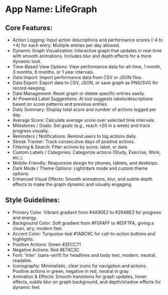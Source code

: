 # **App Name**: LifeGraph

## Core Features:

- Action Logging: Input action descriptions and performance scores (-4 to +4) for each entry. Multiple entries per day allowed.
- Dynamic Graph Visualization: Interactive graph that updates in real-time with smooth animations. Includes blur and depth effects for a more dynamic look.
- Time-Based View Options: View performance data for all-time, 1 month, 3 months, 6 months, or 1 year intervals.
- Data Import: Import performance data from CSV or JSON files.
- Data Export: Export data to CSV, JSON, or save graph as PNG/SVG for record-keeping.
- Data Management: Reset graph or delete specific entries easily.
- AI-Powered Label Suggestions: AI tool suggests labels/descriptions based on score patterns and previous entries.
- Daily Summary: Display total score and number of actions logged per day.
- Average Score: Calculate average score over selected time intervals.
- Milestones / Goals: Set goals (e.g., reach +20 in a week) and track progress visually.
- Reminders / Notifications: Remind users to log actions daily.
- Streak Tracker: Track consecutive days of positive actions.
- Filtering & Search: Filter actions by score, label, or date.
- Custom Labels / Categories: Categorize actions (Study, Exercise, Work, etc.).
- Mobile-Friendly: Responsive design for phones, tablets, and desktops.
- Dark Mode / Theme Options: Light/dark mode and custom theme options.
- Enhanced Visual Effects: Smooth animations, blur, and subtle depth effects to make the graph dynamic and visually engaging.

## Style Guidelines:

- Primary Color: Vibrant gradient from #4A90E2 to #29ABE2 for progress and energy.
- Background Color: Soft gradient from #F0FAFF to #E0F7FA, giving a clean, airy, modern feel.
- Accent Color: Turquoise-teal #1ABC9C for call-to-action buttons and highlights.
- Positive Actions: Green #2ECC71
- Negative Actions: Red #E74C3C
- Font: 'Inter' (sans-serif) for headlines and body text, modern, neutral, readable.
- Iconography: Minimalistic, clear icons for navigation and actions. Positive actions in green, negative in red, neutral in gray.
- Animation & Effects: Smooth transitions for graph updates, hover effects, subtle blur on graph background, and depth/shadow effects for dynamic feel.
